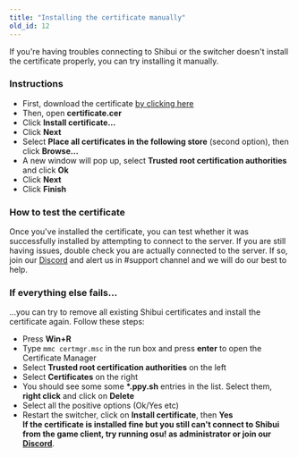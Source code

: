 ```yaml
---
title: "Installing the certificate manually"
old_id: 12
---
```

If you're having troubles connecting to Shibui or the switcher doesn't install the certificate properly, you can try installing it manually.

### Instructions
- First, download the certificate [by clicking here](/static/shibui.crt)
- Then, open **certificate.cer**
- Click **Install certificate...**
- Click **Next**
- Select **Place all certificates in the following store** (second option), then click **Browse...**
- A new window will pop up, select **Trusted root certification authorities** and click **Ok**
- Click **Next**
- Click **Finish**

### How to test the certificate
Once you've installed the certificate, you can test whether it was successfully installed by attempting to connect to the server. If you are still having issues, double check you are actually connected to the server. If so, join our [Discord](https://discord.gg/vY29JhD) and alert us in #support channel and we will do our best to help.  

### If everything else fails...
...you can try to remove all existing Shibui certificates and install the certificate again. Follow these steps:

- Press **Win+R**  
- Type `mmc certmgr.msc` in the run box and press **enter** to open the Certificate Manager  
- Select **Trusted root certification authorities** on the left  
- Select **Certificates** on the right  
- You should see some some **\*.ppy.sh** entries in the list. Select them, **right click** and click on **Delete**  
- Select all the positive options (Ok/Yes etc)  
- Restart the switcher, click on **Install certificate**, then **Yes**  
**If the certificate is installed fine but you still can't connect to Shibui from the game client, try running osu! as administrator or join our [Discord](https://discord.gg/vY29JhD)**.
